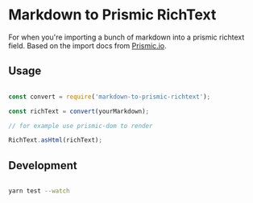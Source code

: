 # Markdown to Prismic RichText

For when you're importing a bunch of markdown into a prismic richtext field. Based on the import docs from [Prismic.io](https://user-guides.prismic.io/import/import-full-import-reference).

## Usage

```javascript 

const convert = require('markdown-to-prismic-richtext');

const richText = convert(yourMarkdown);

// for example use prismic-dom to render

RichText.asHtml(richText);
```

## Development 

```bash 

yarn test --watch

```

